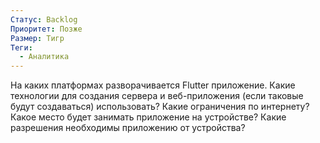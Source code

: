 ```yaml
---
Статус: Backlog
Приоритет: Позже
Размер: Тигр
Теги:
  - Аналитика
---
```

На каких платформах разворачивается Flutter приложение. Какие технологии для создания сервера и веб-приложения (если таковые будут создаваться) использовать? Какие ограничения по интернету? Какое место будет занимать приложение на устройстве? Какие разрешения необходимы приложению от устройства?